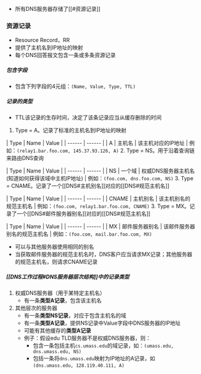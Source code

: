 - 所有DNS服务器存储了[[#资源记录]]

### 资源记录
- Resource Record，RR
- 提供了主机名到IP地址的映射
- 每个DNS回答报文包含一条或多条资源记录

##### 包含字段
- 包含下列字段的4元组：`(Name, Value, Type, TTL)`
##### 记录的类型
- TTL该记录的生存时间，决定了该条记录应当从缓存删除的时间
1. Type = A。记录了标准的主机名到IP地址的映射

| Type | Name | Value |
| ------ | ------ |
| A | 主机名 | 该主机对应的IP地址 |
例如：`(relay1.bar.foo.com, 145.37.93.126, A)`
2. Type = NS。用于沿着查询链来路由DNS查询

| Type | Name | Value |
| ------ | ------ |
| NS | 一个域 | 权威DNS服务器主机名(知道如何获得该域中主机IP地址) |
例如：`(foo.com, dns.foo.com, NS)`
3. Type = CNAME。记录了一个[[DNS#主机别名]]对应的[[DNS#规范主机名]]

| Type | Name | Value |
| ------ | ------ |
| CNAME | 主机别名 | 该主机别名的规范主机名 |
例如：`(foo.com, relay1.bar.foo.com, CNAME)`
3. Type = MX。记录了一个[[DNS#邮件服务器别名]]对应的[[DNS#规范主机名]]

| Type | Name | Value |
| ------ | ------ |
| MX | 邮件服务器别名 | 该邮件服务器别名的规范主机名 |
例如：`(foo.com, mail.bar.foo.com, MX)`
- 可以与其他服务器使用相同的别名
- 当获取邮件服务器的规范主机名时，DNS客户应当请求MX记录；其他服务器的规范主机名，则请求CNAME记录

##### [[DNS工作过程#DNS服务器层次结构]]中的记录类型
1. 权威DNS服务器（用于某特定主机名）
	- 有一条**类型A记录**，包含该主机名
2. 其他层次的服务器
	- 有一条**类型NS记录**，对应于包含主机名的域
	- 有一条**类型A记录**，提供NS记录中Value字段中DNS服务器的IP地址
	- 可能有其他缓存的**类型A记录**
	- 例子：假设edu TLD服务器不是权威DNS服务器，则：
		- 包含一条包括主机`cs.umass.edu`的域记录，如：`(umass.edu, dns.umass.edu, NS)`
		- 包括一条将`dns.umass.edu`映射为IP地址的A记录，如`(dns.umass.edu, 128.119.40.111, A)`


